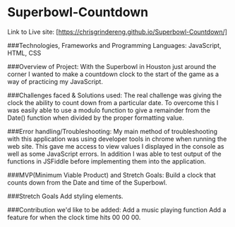 # Superbowl-Countdown

Link to Live site: [https://chrisgrindereng.github.io/Superbowl-Countdown/]

###Technologies, Frameworks and Programming Languages:
JavaScript, HTML, CSS


###Overview of Project:
With the Superbowl in Houston just around the corner I wanted to make a countdown clock to the start of the game as a way of practicing my JavaScript. 

###Challenges faced & Solutions used: 
The real challenge was giving the clock the ability to count down from a particular date. To overcome this I was easily able to use a modulo function to give a remainder from the Date() function when divided by the proper formatting value. 

###Error handling/Troubleshooting:
My main method of troubleshooting with this application was using developer tools in chrome when running the web site. This gave me access to view values I displayed in the console as well as some JavaScript errors. 
In addition I was able to test output of the functions in JSFiddle before implementing them into the application.


###MVP(Minimum Viable Product) and Stretch Goals: 
Build a clock that counts down from the Date and time of the Superbowl.


###Stretch Goals
Add styling elements. 


###Contribution we'd like to be added:
Add a music playing function 
Add a feature for when the clock time hits 00 00 00.

